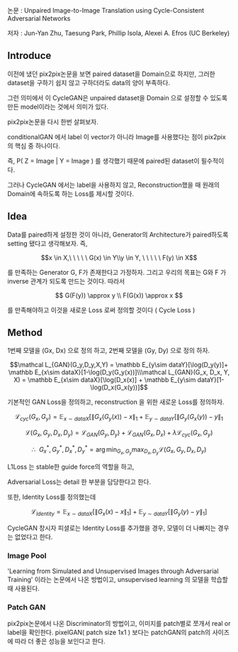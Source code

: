 논문 : Unpaired Image-to-Image Translation using Cycle-Consistent Adversarial Networks

저자 : Jun-Yan Zhu, Taesung Park, Phillip Isola, Alexei A. Efros (UC Berkeley)

## Introduce

이전에 냈던 pix2pix논문을 보면 paired dataset을 Domain으로 하지만, 그러한 dataset을 구하기 쉽지 않고 구하더라도 data의 양이 부족하다.

그런 의미에서 이 CycleGAN은 unpaired dataset을 Domain 으로 설정할 수 있도록 만든 model이라는 것에서 의미가 있다.

pix2pix논문을 다시 한번 살펴보자.

conditionalGAN 에서 label 이 vector가 아니라 Image를 사용했다는 점이 pix2pix의 핵심 중 하나이다.

즉, P( Z = Image | Y = Image ) 를 생각했기 때문에 paired된 dataset이 필수적이다.

그러나 CycleGAN 에서는 label을 사용하지 않고, Reconstruction했을 때 원래의 Domain에 속하도록 하는 Loss를 제시할 것이다.

## Idea

Data를 paired하게 설정한 것이 아니라, Generator의 Architecture가 paired하도록 setting 됐다고 생각해보자. 즉,

$$x \in X,\ \ \ \ \ G(x) \in Y\\y \in Y, \ \ \ \ \ F(y) \in X$$

를 만족하는 Generator G, F가 존재한다고 가정하자. 그리고 우리의 목표는 G와 F 가 inverse 관계가 되도록 만드는 것이다. 따라서

$$
G(F(y)) \approx y \\ F(G(x)) \approx x
$$

를 만족해야하고 이것을 새로운 Loss 로써 정의할 것이다 ( Cycle Loss )

## Method


1번째 모델을 (Gx, Dx) 으로 정의 하고,
2번째 모델을 (Gy, Dy) 으로 정의 하자.

$$\mathcal L_{GAN}(G_y,D_y,X,Y) = \mathbb E_{y\sim dataY}[\log(D_y(y)]+ \mathbb E_{x\sim dataX}[1-\log(D_y(G_y(x))]\\\mathcal L_{GAN}(G_x, D_x, Y, X) = \mathbb E_{x\sim dataX}[\log(D_x(x)] + \mathbb E_{y\sim dataY}[1-\log(D_x(G_x(y))]$$

기본적인 GAN Loss을 정의하고, reconstruction 을 위한 새로운 Loss를 정의하자.

$$\mathcal L_{cyc}(G_x, G_y) = \mathbb E_{x \sim dataX}[\|G_x(G_y(x)) - x\|_1 + \mathbb E_{y\sim dataY}[\|G_y(G_x(y)) - y\|_1$$

$$\mathcal L(G_x, G_y, D_x, D_y) = \mathcal L_{GAN}(G_y, D_y) + \mathcal L_{GAN}(G_x, D_x) + \lambda\mathcal L_{cyc}(G_x, G_y)$$

$$\therefore \ \ G_x^*, G_y^*, D_x^*, D_y^* =  \arg\min_{G_x, G_y}\max_{D_x, D_y}\mathcal L(G_x, G_y, D_x, D_y)$$

L1Loss 는 stable한 guide force의 역할을 하고,

Adversarial Loss는 detail 한 부분을 담당한다고 한다.

또한, Identity Loss를 정의했는데

$$\mathcal L_{Identity} = \mathbb E_{x\sim dataX}[\|G_x(x) - x\|_1] + \mathbb E_{y\sim dataY}[\|G_y(y) - y\|_1]$$

CycleGAN 창시자 피셜로는  Identity Loss를 추가했을 경우, 모델이 더 나빠지는 경우는 없었다고 한다.

### Image Pool

'Learning from Simulated and Unsupervised Images through Adversarial Training' 이라는 논문에서 나온 방법이고, unsupervised learning 의 모델을 학습할 때 사용된다.

### Patch GAN

pix2pix논문에서 나온 Discriminator의 방법이고, 이미지를 patch별로 쪼개서 real or label을 확인한다. pixelGAN( patch size 1x1 ) 보다는 patchGAN의 patch의 사이즈에 따라 더 좋은 성능을 보인다고 한다.
